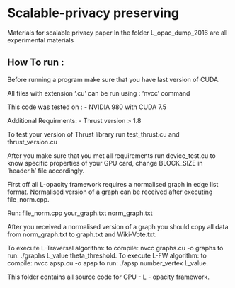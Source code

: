 # Scalable-privacy preserving
Materials for scalable privacy paper
In the folder L_opac_dump_2016 are all experimental materials

## How To run : 

Before running a program make sure that you have last version of CUDA. 

All files with extension ‘.cu’ can be run using : ‘nvcc’ command

This code was tested on :
	- NVIDIA 980 with CUDA 7.5
	
Additional Requirments:
	- Thrust version > 1.8

To test your version of Thrust library run 
test_thrust.cu  and  thrust_version.cu 

After you make sure that you met all requirements run device_test.cu to know specific properties of your GPU card, change BLOCK_SIZE in ‘header.h’ file accordingly. 

First off all L-opacity framework requires a normalised graph in edge list format. 
Normalised version of a graph can be received after executing file_norm.cpp.

Run:
	file_norm.cpp your_graph.txt norm_graph.txt

After you received a normalised version of a graph you should copy all data from norm_graph.txt to graph.txt and Wiki-Vote.txt. 

To execute L-Traversal algorithm:
	to compile: nvcc graphs.cu -o graphs
	to run: ./graphs   L_value  theta_threshold. 
To execute L-FW algorithm:
	to compile: nvcc apsp.cu -o apsp
	to run: ./apsp   number_vertex  L_value. 

This folder contains all source code for GPU - L - opacity framework. 



